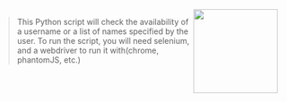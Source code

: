 <img src="https://d1u5p3l4wpay3k.cloudfront.net/paladins_gamepedia/thumb/9/95/New_Paladins_Logo.png/550px-New_Paladins_Logo.png?version=7899ae594c1c3740c2c9950c7b4d0e0b" width="150" align="right">

>This Python script will check the availability of a username or a list of names specified by the user. To run the script, you will need selenium, and a webdriver to run it with(chrome, phantomJS, etc.)